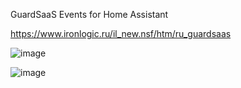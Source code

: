 GuardSaaS Events for Home Assistant

https://www.ironlogic.ru/il_new.nsf/htm/ru_guardsaas

![image](https://github.com/user-attachments/assets/af104b1b-82a1-4243-9a51-874eb3ea5735)

![image](https://github.com/user-attachments/assets/889eb6ff-1544-4517-94b3-34b9e89ebdad)
